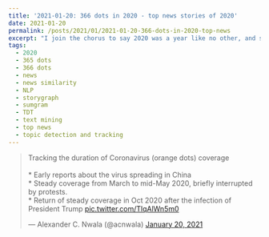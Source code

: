```yaml
---
title: '2021-01-20: 366 dots in 2020 - top news stories of 2020'
date: 2021-01-20
permalink: /posts/2021/01/2021-01-20-366-dots-in-2020-top-news
excerpt: "I join the chorus to say 2020 was a year like no other, and shaped by three historic events: the *Coronavirus pandemic*, the *protests surrounding the Black Lives Matter* movement, and the *US Presidential elections*. According to [StoryGraph](http://storygraph.cs.odu.edu/), in 2018, the top news story was the [Kavanaugh hearings](http://storygraph.cs.odu.edu/graphs/polar-media-consensus-graph/#cursor=116&hist=1440&t=2018-09-27T19:24:01). In 2019, it was the [Mueller Report](http://storygraph.cs.odu.edu/graphs/polar-media-consensus-graph/#cursor=135&hist=1440&t=2019-03-24T22:32:21). Similar to [2018](https://ws-dl.blogspot.com/2019/03/2019-03-05-365-dots-in-2018-top-news.html) and [2019](https://ws-dl.blogspot.com/2020/01/2020-01-04-365-dots-in-2019-top-news.html), we analyzed all news stories collected by StoryGraph at 10-minute intervals every day in 2020, to identify the top news stories of 2020. Recall how we identify top news stories, explained briefly in [365 dots in 2019](https://ws-dl.blogspot.com/2020/01/2020-01-04-365-dots-in-2019-top-news.html) and in detail by the [tech report](https://arxiv.org/abs/2003.09989), and repeated here for convenience."
tags:
  - 2020 
  - 365 dots 
  - 366 dots
  - news 
  - news similarity 
  - NLP 
  - storygraph 
  - sumgram 
  - TDT 
  - text mining 
  - top news 
  - topic detection and tracking
---
```


<blockquote class="twitter-tweet">
  <p lang="en" dir="ltr">Tracking the duration of Coronavirus (orange dots) coverage<br><br>* Early reports about the virus spreading in China<br>* Steady coverage from March to mid-May 2020, briefly interrupted by protests. <br>* Return of steady coverage in Oct 2020 after the infection of President Trump <a href="https://t.co/TlqAlWn5m0">pic.twitter.com/TlqAlWn5m0</a></p>&mdash; Alexander C. Nwala (@acnwala) 
  <a href="https://twitter.com/acnwala/status/1351993120515387395?ref_src=twsrc%5Etfw">January 20, 2021</a>
</blockquote>
<script async src="https://platform.twitter.com/widgets.js" charset="utf-8"></script>
